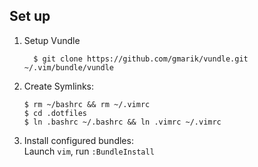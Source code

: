 ## Set up

1. Setup Vundle

    ```
      $ git clone https://github.com/gmarik/vundle.git ~/.vim/bundle/vundle
    ```

2.  Create Symlinks:

    `$ rm ~/bashrc && rm ~/.vimrc`  
    `$ cd .dotfiles`  
    `$ ln .bashrc ~/.bashrc && ln .vimrc ~/.vimrc`  

3. Install configured bundles:  
    Launch `vim`, run `:BundleInstall` 
                                    
